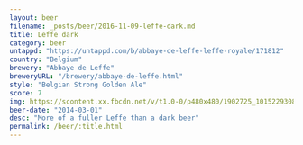 ```yaml
---
layout: beer
filename: _posts/beer/2016-11-09-leffe-dark.md
title: Leffe dark
category: beer
untappd: "https://untappd.com/b/abbaye-de-leffe-leffe-royale/171812"
country: "Belgium"
brewery: "Abbaye de Leffe"
breweryURL: "/brewery/abbaye-de-leffe.html"
style: "Belgian Strong Golden Ale"
score: 7
img: https://scontent.xx.fbcdn.net/v/t1.0-0/p480x480/1902725_10152293087758745_569610046_n.jpg?_nc_cat=110&oh=6f0e8e6ec578780ec52ae295d0b9422f&oe=5C1FCF61
beer-date: "2014-03-01"
desc: "More of a fuller Leffe than a dark beer"
permalink: /beer/:title.html
---
```

